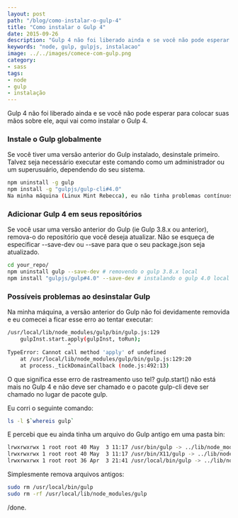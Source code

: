 ```yaml
---
layout: post
path: "/blog/como-instalar-o-gulp-4"
title: "Como instalar o Gulp 4"
date: 2015-09-26
description: "Gulp 4 não foi liberado ainda e se você não pode esperar para colocar suas mãos sobre ele, aqui vai como instalar o Gulp 4."
keywords: "node, gulp, gulpjs, instalacao"
image: ../../images/comece-com-gulp.png
category:
- sass
tags:
- node
- gulp
- instalação
---
```


Gulp 4 não foi liberado ainda e se você não pode esperar para colocar suas mãos sobre ele, aqui vai como instalar o Gulp 4.

### Instale o Gulp globalmente

Se você tiver uma versão anterior do Gulp instalado, desinstale primeiro. Talvez seja necessário executar este comando como um administrador ou um superusuário, dependendo do seu sistema.

```bash
npm uninstall -g gulp
npm install -g "gulpjs/gulp-cli#4.0"
Na minha máquina (Linux Mint Rebecca), eu não tinha problemas contínuos usando Gulp < 4 depois de instalar globalmente Gulp 4.
```

### Adicionar Gulp 4 em seus repositórios

Se você usar uma versão anterior do Gulp (ie Gulp 3.8.x ou anterior), remova-o do repositório que você deseja atualizar. Não se esqueça de especificar --save-dev ou --save para que o seu package.json seja atualizado.

```bash
cd your_repo/
npm uninstall gulp --save-dev # removendo o gulp 3.8.x local
npm install "gulpjs/gulp#4.0" --save-dev # instalando o gulp 4.0 local
```

### Possíveis problemas ao desinstalar Gulp

Na minha máquina, a versão anterior do Gulp não foi devidamente removida e eu comecei a ficar esse erro ao tentar executar:

```bash
/usr/local/lib/node_modules/gulp/bin/gulp.js:129
    gulpInst.start.apply(gulpInst, toRun);
                   ^
TypeError: Cannot call method 'apply' of undefined
    at /usr/local/lib/node_modules/gulp/bin/gulp.js:129:20
    at process._tickDomainCallback (node.js:492:13)
```

O que significa esse erro de rastreamento uso tel? gulp.start() não está mais no Gulp 4 e não deve ser chamado e o pacote gulp-cli deve ser chamado no lugar de pacote gulp.

Eu corri o seguinte comando:

```bash
ls -l $`whereis gulp`
```

E percebi que eu ainda tinha um arquivo do Gulp antigo em uma pasta bin:

```bash
lrwxrwxrwx 1 root root 40 May  3 11:17 /usr/bin/gulp -> ../lib/node_modules/gulp-cli/bin/gulp.js
lrwxrwxrwx 1 root root 40 May  3 11:17 /usr/bin/X11/gulp -> ../lib/node_modules/gulp-cli/bin/gulp.js
lrwxrwxrwx 1 root root 36 Apr  3 21:41 /usr/local/bin/gulp -> ../lib/node_modules/gulp/bin/gulp.js
```

Simplesmente remova arquivos antigos:

```bash
sudo rm /usr/local/bin/gulp
sudo rm -rf /usr/local/lib/node_modules/gulp
```

/done.